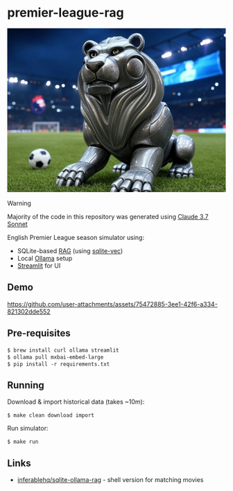 # premier-league-rag

![Logo](assets/premier-league-rag.jpg)

> [!WARNING]
> Majority of the code in this repository was generated using [Claude 3.7 Sonnet](https://claude.ai)

English Premier League season simulator using:

- SQLite-based [RAG](https://en.wikipedia.org/wiki/Retrieval-augmented_generation) (using [sqlite-vec](https://alexgarcia.xyz/blog/2024/sqlite-vec-stable-release/index.html))
- Local [Ollama](https://ollama.com) setup
- [Streamlit](https://streamlit.io) for UI

## Demo

https://github.com/user-attachments/assets/75472885-3ee1-42f6-a334-821302dde552

## Pre-requisites

```shell
$ brew install curl ollama streamlit
$ ollama pull mxbai-embed-large
$ pip install -r requirements.txt
```

## Running

Download & import historical data (takes ~10m):

```shell
$ make clean download import
```

Run simulator:

```shell
$ make run
```

## Links

- [inferablehq/sqlite-ollama-rag](https://github.com/inferablehq/sqlite-ollama-rag) - shell version for matching movies

